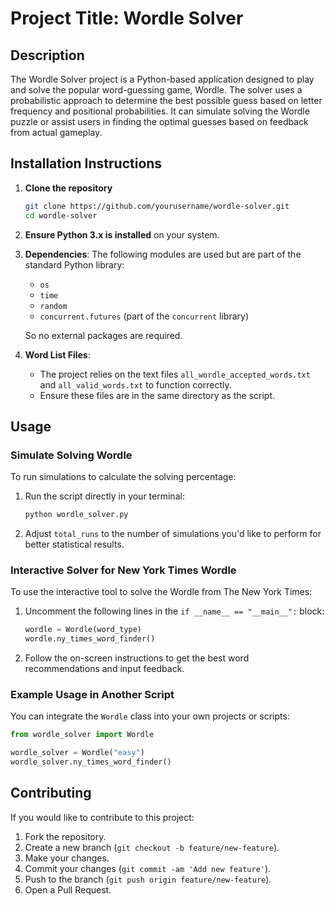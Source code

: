 # Project Title: Wordle Solver

## Description
The Wordle Solver project is a Python-based application designed to play and solve the popular word-guessing game, Wordle. The solver uses a probabilistic approach to determine the best possible guess based on letter frequency and positional probabilities. It can simulate solving the Wordle puzzle or assist users in finding the optimal guesses based on feedback from actual gameplay.

## Installation Instructions
1. **Clone the repository**
   ```bash
   git clone https://github.com/yourusername/wordle-solver.git
   cd wordle-solver
   ```

2. **Ensure Python 3.x is installed** on your system.

3. **Dependencies**: The following modules are used but are part of the standard Python library:
   - `os`
   - `time`
   - `random`
   - `concurrent.futures` (part of the `concurrent` library)

   So no external packages are required.

4. **Word List Files**:
   - The project relies on the text files `all_wordle_accepted_words.txt` and `all_valid_words.txt` to function correctly.
   - Ensure these files are in the same directory as the script.

## Usage

### Simulate Solving Wordle
To run simulations to calculate the solving percentage:

1. Run the script directly in your terminal:
   ```bash
   python wordle_solver.py
   ```
2. Adjust `total_runs` to the number of simulations you'd like to perform for better statistical results.

### Interactive Solver for New York Times Wordle
To use the interactive tool to solve the Wordle from The New York Times:

1. Uncomment the following lines in the `if __name__ == "__main__":` block:
   ```python
   wordle = Wordle(word_type)
   wordle.ny_times_word_finder()
   ```
2. Follow the on-screen instructions to get the best word recommendations and input feedback.

### Example Usage in Another Script
You can integrate the `Wordle` class into your own projects or scripts:

```python
from wordle_solver import Wordle

wordle_solver = Wordle("easy")
wordle_solver.ny_times_word_finder()
```

## Contributing

If you would like to contribute to this project:
1. Fork the repository.
2. Create a new branch (`git checkout -b feature/new-feature`).
3. Make your changes.
4. Commit your changes (`git commit -am 'Add new feature'`).
5. Push to the branch (`git push origin feature/new-feature`).
6. Open a Pull Request.
